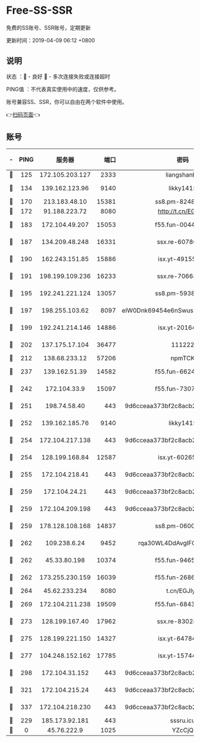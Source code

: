 # Free-SS-SSR

免费的SS账号、SSR账号，定期更新

更新时间：2019-04-09 06:12 +0800

## 说明

状态     ：🙂 - 良好 🙁 - 多次连接失败或连接超时

PING值   ：不代表真实使用中的速度，仅供参考。

账号兼容SS、SSR，你可以自由在两个软件中使用。

👉[扫码页面](https://liesauer.github.io/Free-SS-SSR/)👈

## 账号

|-|PING|服务器|端口|密码|加密方式|区域|
|:----:|:----:|:-----:|-----:|:----:|:----:|:----:|
|🙂|125|172.105.203.127|2333|liangshanbo|chacha20|JP|
|🙂|134|139.162.123.96|9140|likky1415|aes-256-cfb|JP|
|🙂|170|213.183.48.10|15381|ss8.pm-82487575|rc4-md5|RU|
|🙂|172|91.188.223.72|8080|http://t.cn/EGJIyrl|rc4-md5|RU|
|🙂|183|172.104.49.207|15053|f55.fun-00442983|aes-256-cfb|SG|
|🙂|187|134.209.48.248|16331|ssx.re-60780251|aes-256-cfb|US|
|🙂|190|162.243.151.85|15886|isx.yt-49155174|aes-256-cfb|US|
|🙂|191|198.199.109.236|16233|ssx.re-70668248|aes-256-cfb|US|
|🙂|195|192.241.221.124|13057|ss8.pm-59380091|aes-256-cfb|US|
|🙂|197|198.255.103.62|8097|eIW0Dnk69454e6nSwuspv9DmS201tQ0D|aes-256-cfb|US|
|🙂|199|192.241.214.146|14886|isx.yt-20164849|aes-256-cfb|US|
|🙂|202|137.175.17.104|36477|111222|aes-256-cfb|CN|
|🙂|212|138.68.233.12|57206|npmTCK|rc4-md5|US|
|🙂|237|139.162.51.39|14582|f55.fun-66240156|aes-256-cfb|SG|
|🙂|242|172.104.33.9|15097|f55.fun-73077519|aes-256-cfb|SG|
|🙂|251|198.74.58.40|443|9d6cceaa373bf2c8acb22e60b6a58be6|aes-256-cfb|US|
|🙂|252|139.162.185.76|9140|likky1415|aes-256-cfb|DE|
|🙂|254|172.104.217.138|443|9d6cceaa373bf2c8acb22e60b6a58be6|aes-256-cfb|US|
|🙂|254|128.199.168.84|12587|isx.yt-60265263|aes-256-cfb|SG|
|🙂|255|172.104.218.41|443|9d6cceaa373bf2c8acb22e60b6a58be6|aes-256-cfb|US|
|🙂|259|172.104.24.21|443|9d6cceaa373bf2c8acb22e60b6a58be6|aes-256-cfb|US|
|🙂|259|172.104.209.198|443|9d6cceaa373bf2c8acb22e60b6a58be6|aes-256-cfb|US|
|🙂|259|178.128.108.168|14837|ss8.pm-06000886|aes-256-cfb|SG|
|🙂|262|109.238.6.24|9452|rqa30WL4DdAvgIFG6Fs3znzTa|aes-256-cfb|FR|
|🙂|262|45.33.80.198|10374|f55.fun-94658580|aes-256-cfb|US|
|🙂|262|173.255.230.159|16039|f55.fun-26864065|aes-256-cfb|US|
|🙂|264|45.62.233.234|8080|t.cn/EGJIyrl|rc4-md5|CA|
|🙂|269|172.104.211.238|19509|f55.fun-68433460|aes-256-cfb|US|
|🙂|273|128.199.167.40|17962|ssx.re-83028997|aes-256-cfb|SG|
|🙂|275|128.199.221.150|14327|isx.yt-64784578|aes-256-cfb|SG|
|🙂|277|104.248.152.162|17785|isx.yt-15744802|aes-256-cfb|SG|
|🙂|298|172.104.31.152|443|9d6cceaa373bf2c8acb22e60b6a58be6|aes-256-cfb|US|
|🙂|321|172.104.215.24|443|9d6cceaa373bf2c8acb22e60b6a58be6|aes-256-cfb|US|
|🙂|337|172.104.218.230|443|9d6cceaa373bf2c8acb22e60b6a58be6|aes-256-cfb|US|
|🙂|229|185.173.92.181|443|sssru.icu|rc4-md5|RU|
|🙁|0|45.76.222.9|1025|YZcCjQ|rc4-md5|JP|
